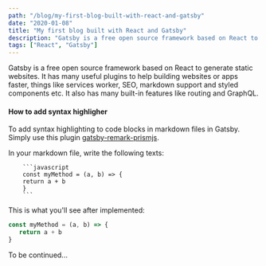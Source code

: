 ```yaml
---
path: "/blog/my-first-blog-built-with-react-and-gatsby"
date: "2020-01-08"
title: "My first blog built with React and Gatsby"
description: "Gatsby is a free open source framework based on React to generate static websites."
tags: ["React", "Gatsby"]
---
```


Gatsby is a free open source framework based on React to generate static websites. It has many useful plugins to help building websites or apps faster, things like services worker, SEO, markdown support and styled components etc. It also has many built-in features like routing and GraphQL.


#### How to add syntax highligher
To add syntax highlighting to code blocks in markdown files in Gatsby. Simply use this plugin [gatsby-remark-prismjs](https://www.gatsbyjs.org/packages/gatsby-remark-prismjs/).

In your markdown file, write the following texts:
```
    ```javascript
    const myMethod = (a, b) => {
    return a + b
    }
    ```
```

This is what you'll see after implemented:
```js
const myMethod = (a, b) => {
   return a + b
}
```

To be continued...
